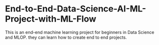 # End-to-End-Data-Science-AI-ML-Project-with-ML-Flow
This is an end-end machine learning project for beginners in Data Science and MLOP. they can learn how to create end to end projects.
